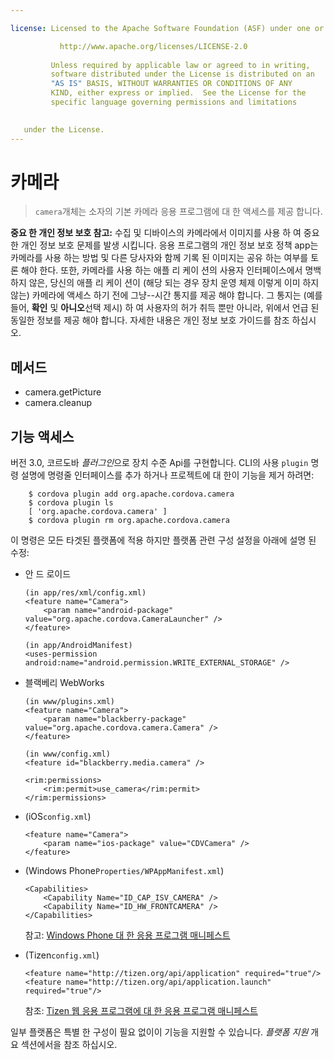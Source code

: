 ```yaml
---

license: Licensed to the Apache Software Foundation (ASF) under one or more contributor license agreements. See the NOTICE file distributed with this work for additional information regarding copyright ownership. The ASF licenses this file to you under the Apache License, Version 2.0 (the "License"); you may not use this file except in compliance with the License. You may obtain a copy of the License at

           http://www.apache.org/licenses/LICENSE-2.0
    
         Unless required by applicable law or agreed to in writing,
         software distributed under the License is distributed on an
         "AS IS" BASIS, WITHOUT WARRANTIES OR CONDITIONS OF ANY
         KIND, either express or implied.  See the License for the
         specific language governing permissions and limitations
    

   under the License.
---
```


# 카메라

> `camera`개체는 소자의 기본 카메라 응용 프로그램에 대 한 액세스를 제공 합니다.

**중요 한 개인 정보 보호 참고:** 수집 및 디바이스의 카메라에서 이미지를 사용 하 여 중요 한 개인 정보 보호 문제를 발생 시킵니다. 응용 프로그램의 개인 정보 보호 정책 app는 카메라를 사용 하는 방법 및 다른 당사자와 함께 기록 된 이미지는 공유 하는 여부를 토론 해야 한다. 또한, 카메라를 사용 하는 애플 리 케이 션의 사용자 인터페이스에서 명백 하지 않은, 당신의 애플 리 케이 션이 (해당 되는 경우 장치 운영 체제 이렇게 이미 하지 않는) 카메라에 액세스 하기 전에 그냥--시간 통지를 제공 해야 합니다. 그 통지는 (예를 들어, **확인** 및 **아니오**선택 제시) 하 여 사용자의 허가 취득 뿐만 아니라, 위에서 언급 된 동일한 정보를 제공 해야 합니다. 자세한 내용은 개인 정보 보호 가이드를 참조 하십시오.

## 메서드

*   camera.getPicture
*   camera.cleanup

## 기능 액세스

버전 3.0, 코르도바 *플러그인*으로 장치 수준 Api를 구현합니다. CLI의 사용 `plugin` 명령 설명에 명령줄 인터페이스를 추가 하거나 프로젝트에 대 한이 기능을 제거 하려면:

        $ cordova plugin add org.apache.cordova.camera
        $ cordova plugin ls
        [ 'org.apache.cordova.camera' ]
        $ cordova plugin rm org.apache.cordova.camera
    

이 명령은 모든 타겟된 플랫폼에 적용 하지만 플랫폼 관련 구성 설정을 아래에 설명 된 수정:

*   안 드 로이드
    
        (in app/res/xml/config.xml)
        <feature name="Camera">
            <param name="android-package" value="org.apache.cordova.CameraLauncher" />
        </feature>
        
        (in app/AndroidManifest)
        <uses-permission android:name="android.permission.WRITE_EXTERNAL_STORAGE" />
        

*   블랙베리 WebWorks
    
        (in www/plugins.xml)
        <feature name="Camera">
            <param name="blackberry-package" value="org.apache.cordova.camera.Camera" />
        </feature>
        
        (in www/config.xml)
        <feature id="blackberry.media.camera" />
        
        <rim:permissions>
            <rim:permit>use_camera</rim:permit>
        </rim:permissions>
        

*   (iOS`config.xml`)
    
        <feature name="Camera">
            <param name="ios-package" value="CDVCamera" />
        </feature>
        

*   (Windows Phone`Properties/WPAppManifest.xml`)
    
        <Capabilities>
            <Capability Name="ID_CAP_ISV_CAMERA" />
            <Capability Name="ID_HW_FRONTCAMERA" />
        </Capabilities>
        
    
    참고: [Windows Phone 대 한 응용 프로그램 매니페스트][1]

*   (Tizen`config.xml`)
    
        <feature name="http://tizen.org/api/application" required="true"/>
        <feature name="http://tizen.org/api/application.launch" required="true"/>
        
    
    참조: [Tizen 웹 응용 프로그램에 대 한 응용 프로그램 매니페스트][2]

 [1]: http://msdn.microsoft.com/en-us/library/ff769509%28v=vs.92%29.aspx
 [2]: https://developer.tizen.org/help/topic/org.tizen.help.gs/Creating%20a%20Project.html?path=0_1_1_3#8814682_CreatingaProject-EditingconfigxmlFeatures

일부 플랫폼은 특별 한 구성이 필요 없이이 기능을 지원할 수 있습니다. *플랫폼 지원* 개요 섹션에서을 참조 하십시오.